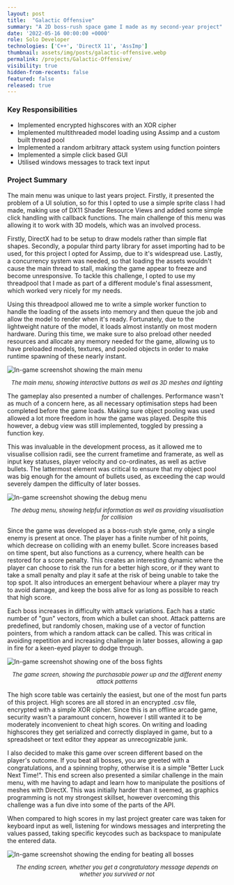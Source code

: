 ```yaml
---
layout: post
title:  "Galactic Offensive"
summary: "A 2D boss-rush space game I made as my second-year project"
date: '2022-05-16 00:00:00 +0000'
role: Solo Developer
technologies: ['C++', 'DirectX 11', 'AssImp']
thumbnail: assets/img/posts/galactic-offensive.webp
permalink: /projects/Galactic-Offensive/
visibility: true
hidden-from-recents: false
featured: false
released: true
---
```


### Key Responsibilities
- Implemented encrypted highscores with an XOR cipher
- Implemented multithreaded model loading using Assimp and a custom built thread pool
- Implemented a random arbitrary attack system using function pointers
- Implemented a simple click based GUI
- Utilised windows messages to track text input 

### Project Summary

The main menu was unique to last years project. Firstly, it presented the problem of a UI solution, so for this I opted to use a simple sprite class I had made, making use of DX11 Shader Resource Views and added some simple click handling with callback functions. The main challenge of this menu was allowing it to work with 3D models, which was an involved process. 

Firstly, DirectX had to be setup to draw models rather than simple flat shapes. Secondly, a popular third party library for asset importing had to be used, for this project I opted for Assimp, due to it's widespread use. Lastly, a concurrency system was needed, so that loading the assets wouldn't cause the main thread to stall, making the game appear to freeze and become unresponsive. To tackle this challenge, I opted to use my threadpool that I made as part of a different module's final assessment, which worked very nicely for my needs.

Using this threadpool allowed me to write a simple worker function to handle the loading of the assets into memory and then queue the job and allow the model to render when it's ready. Fortunately, due to the lightweight nature of the model, it loads almost instantly on most modern hardware. During this time, we make sure to also preload other needed resources and allocate any memory needed for the game, allowing us to have preloaded models, textures, and pooled objects in order to make runtime spawning of these nearly instant. 


<img class="inline-center" src="{{site.url}}{{site.baseurl}}/assets/img/posts/galactic-offensive/main-menu.webp" alt="In-game screenshot showing the main menu"/>
<p style="font-size: 13px; text-align: center;"><i>The main menu, showing interactive buttons as well as 3D meshes and lighting</i></p>

The gameplay also presented a number of challenges. Performance wasn't as much of a concern here, as all necessary optimisation steps had been completed before the game loads. Making sure object pooling was used allowed a lot more freedom in how the game was played. Despite this however, a debug view was still implemented, toggled by pressing a function key. 

This was invaluable in the development process, as it allowed me to visualise collision radii, see the current frametime and framerate, as well as input key statuses, player velocity and co-ordinates, as well as active bullets. The lattermost element was critical to ensure that my object pool was big enough for the amount of bullets used, as exceeding the cap would severely dampen the difficulty of later bosses.

<img class="inline-center" src="{{site.url}}{{site.baseurl}}/assets/img/posts/galactic-offensive/debug-menu.webp" alt="In-game screenshot showing the debug menu"/>
<p style="font-size: 13px; text-align: center;"><i>The debug menu, showing helpful information as well as providing visualisation for collision</i></p>

Since the game was developed as a boss-rush style game, only a single enemy is present at once. The player has a finite number of hit points, which decrease on colliding with an enemy bullet. Score increases based on time spent, but also functions as a currency, where health can be restored for a score penalty. This creates an interesting dynamic where the player can choose to risk the run for a better high score, or if they want to take a small penalty and play it safe at the risk of being unable to take the top spot. It also introduces an emergent behaviour where a player may try to avoid damage, and keep the boss alive for as long as possible to reach that high score.

Each boss increases in difficulty with attack variations. Each has a static number of "gun" vectors, from which a bullet can shoot. Attack patterns are predefined, but randomly chosen, making use of a vector of function pointers, from which a random attack can be called. This was critical in avoiding repetition and increasing challenge in later bosses, allowing a gap in fire for a keen-eyed player to dodge through.

<img class="inline-center" src="{{site.url}}{{site.baseurl}}/assets/img/posts/galactic-offensive/game.webp" alt="In-game screenshot showing one of the boss fights"/>
<p style="font-size: 13px; text-align: center;"><i>The game screen, showing the purchasable power up and the different enemy attack patterns</i></p>

The high score table was certainly the easiest, but one of the most fun parts of this project. High scores are all stored in an encrypted .csv file, encrypted with a simple XOR cipher. Since this is an offline arcade game, security wasn't a paramount concern, however I still wanted it to be moderately inconvenient to cheat high scores. On writing and loading highscores they get serialized and correctly displayed in game, but to a spreadsheet or text editor they appear as unrecognizable junk.

I also decided to make this game over screen different based on the player's outcome. If you beat all bosses, you are greeted with a congratulations, and a spinning trophy, otherwise it is a simple "Better Luck Next Time!". This end screen also presented a similar challenge in the main menu, with me having to adapt and learn how to manipulate the positions of meshes with DirectX. This was initially harder than it seemed, as graphics programming is not my strongest skillset, however overcoming this challenge was a fun dive into some of the parts of the API.

When compared to high scores in my last project greater care was taken for keyboard input as well, listening for windows messages and interpreting the values passed, taking specific keycodes such as backspace to manipulate the entered data.

<img class="inline-center" src="{{site.url}}{{site.baseurl}}/assets/img/posts/galactic-offensive/game-over.webp" alt="In-game screenshot showing the ending for beating all bosses"/>
<p style="font-size: 13px; text-align: center;"><i>The ending screen, whether you get a congratulatory message depends on whether you survived or not</i></p>